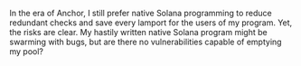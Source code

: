 In the era of Anchor, I still prefer native Solana programming to reduce redundant checks and save every lamport for the users of my program. Yet, the risks are clear. My hastily written native Solana program might be swarming with bugs, but are there no vulnerabilities capable of emptying my pool?
